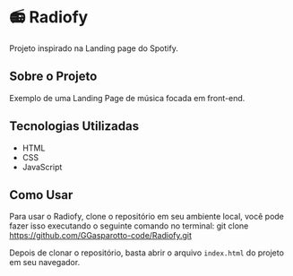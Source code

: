 # 📻 Radiofy
Projeto inspirado na Landing page do Spotify.

## Sobre o Projeto
Exemplo de uma Landing Page de música focada em front-end.

## Tecnologias Utilizadas
- HTML
- CSS
- JavaScript

## Como Usar
Para usar o Radiofy, clone o repositório em seu ambiente local, você pode fazer isso executando o seguinte comando no terminal:
git clone https://github.com/GGasparotto-code/Radiofy.git

Depois de clonar o repositório, basta abrir o arquivo `index.html` do projeto em seu navegador.
